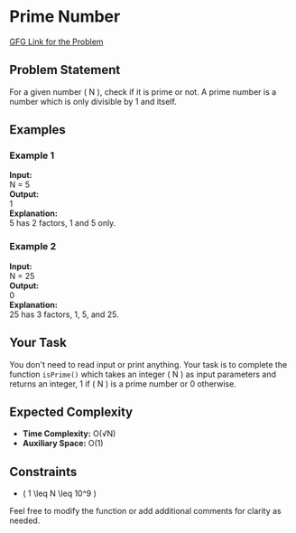 # Prime Number

[GFG Link for the Problem](https://www.geeksforgeeks.org/problems/prime-number2314/1)

## Problem Statement
For a given number \( N \), check if it is prime or not. A prime number is a number which is only divisible by 1 and itself.

## Examples

### Example 1
**Input:**  
N = 5  
**Output:**  
1  
**Explanation:**  
5 has 2 factors, 1 and 5 only.

### Example 2
**Input:**  
N = 25  
**Output:**  
0  
**Explanation:**  
25 has 3 factors, 1, 5, and 25.

## Your Task
You don't need to read input or print anything. Your task is to complete the function `isPrime()` which takes an integer \( N \) as input parameters and returns an integer, 1 if \( N \) is a prime number or 0 otherwise.

## Expected Complexity
- **Time Complexity:** O(√N)
- **Auxiliary Space:** O(1)

## Constraints
- \( 1 \leq N \leq 10^9 \)

Feel free to modify the function or add additional comments for clarity as needed.